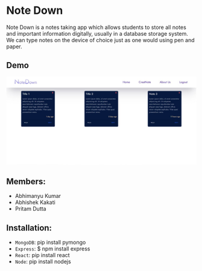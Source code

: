 # Note Down

Note Down is a notes taking app which allows students to store all notes and important information digitally, usually in a database storage system. We can type notes on the device of choice just as one would using pen and paper.

## Demo

<img src ='https://github.com/Abhishekkakati101/Notes-App/blob/master/images/3.jpeg' alt ='3' class = 'center'>

## Members:

- Abhimanyu Kumar
- Abhishek Kakati
- Pritam Dutta

## Installation:

- `MongoDB`: pip install pymongo
- `Express`: $ npm install express
- `React`: pip install react
- `Node`: pip install nodejs
